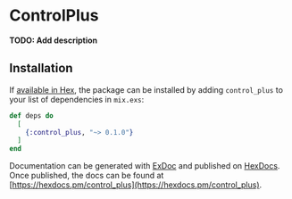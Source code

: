 # ControlPlus

**TODO: Add description**

## Installation

If [available in Hex](https://hex.pm/docs/publish), the package can be installed
by adding `control_plus` to your list of dependencies in `mix.exs`:

```elixir
def deps do
  [
    {:control_plus, "~> 0.1.0"}
  ]
end
```

Documentation can be generated with [ExDoc](https://github.com/elixir-lang/ex_doc)
and published on [HexDocs](https://hexdocs.pm). Once published, the docs can
be found at [https://hexdocs.pm/control_plus](https://hexdocs.pm/control_plus).

